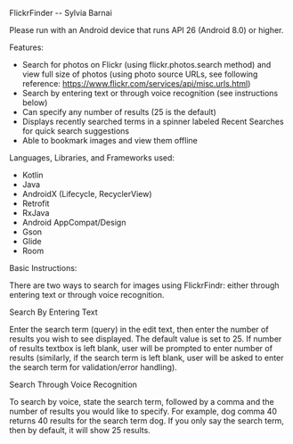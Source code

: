 FlickrFinder -- Sylvia Barnai

Please run with an Android device that runs API 26 (Android 8.0) or higher.

Features:
- Search for photos on Flickr (using flickr.photos.search method) and view full size of photos (using photo source URLs, see following reference: https://www.flickr.com/services/api/misc.urls.html)
- Search by entering text or through voice recognition (see instructions below)
- Can specify any number of results (25 is the default)
- Displays recently searched terms in a spinner labeled Recent Searches for quick search suggestions
- Able to bookmark images and view them offline

Languages, Libraries, and Frameworks used:

- Kotlin
- Java
- AndroidX (Lifecycle, RecyclerView)
- Retrofit
- RxJava
- Android AppCompat/Design
- Gson
- Glide
- Room


Basic Instructions:

There are two ways to search for images using FlickrFindr: either through entering text or through voice recognition.

Search By Entering Text

Enter the search term (query) in the edit text, then enter the number of results you wish to see displayed. The default value is set to 25. If number of results textbox is left blank, user will be prompted to enter number of results (similarly, if the search term is left blank, user will be asked to enter the search term for validation/error handling).

Search Through Voice Recognition

To search by voice, state the search term, followed by a comma and the number of results you would like to specify. For example, dog comma 40 returns 40 results for the search term dog.
If you only say the search term, then by default, it will show 25 results.


